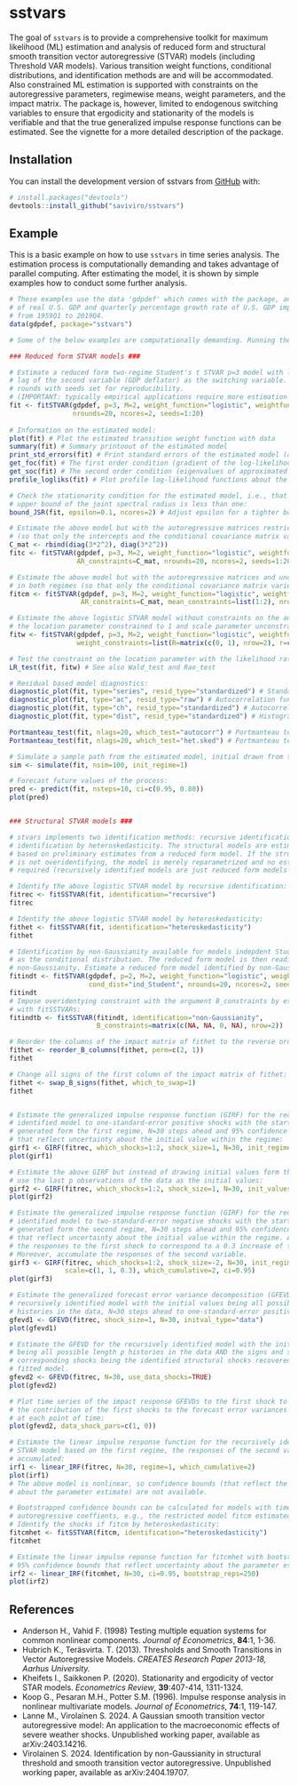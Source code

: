 
<!-- README.md is generated from README.Rmd. Please edit that file -->

# sstvars

<!-- badges: start -->
<!-- badges: end -->

The goal of `sstvars` is to provide a comprehensive toolkit for maximum
likelihood (ML) estimation and analysis of reduced form and structural
smooth transition vector autoregressive (STVAR) models (including
Threshold VAR models). Various transition weight functions, conditional
distributions, and identification methods are and will be accommodated.
Also constrained ML estimation is supported with constraints on the
autoregressive parameters, regimewise means, weight parameters, and the
impact matrix. The package is, however, limited to endogenous switching
variables to ensure that ergodicity and stationarity of the models is
verifiable and that the true generalized impulse response functions can
be estimated. See the vignette for a more detailed description of the
package.

## Installation

You can install the development version of sstvars from
[GitHub](https://github.com/) with:

``` r
# install.packages("devtools")
devtools::install_github("saviviro/sstvars")
```

## Example

This is a basic example on how to use `sstvars` in time series analysis.
The estimation process is computationally demanding and takes advantage
of parallel computing. After estimating the model, it is shown by simple
examples how to conduct some further analysis.

``` r
# These examples use the data 'gdpdef' which comes with the package, and contains the quarterly percentage growth rate
# of real U.S. GDP and quarterly percentage growth rate of U.S. GDP implicit price deflator, covering the period 
# from 1959Q1 to 2019Q4.
data(gdpdef, package="sstvars")

# Some of the below examples are computationally demanding. Running them all will take approximately 15 minutes.

### Reduced form STVAR models ###

# Estimate a reduced form two-regime Student's t STVAR p=3 model with logistic transition weight function using the first
# lag of the second variable (GDP deflator) as the switching variable. The below estimation is based on 20 estimation
# rounds with seeds set for reproducibility.
# (IMPORTANT: typically empirical applications require more estimation rounds, e.g., hundreds or thousands).
fit <- fitSTVAR(gdpdef, p=3, M=2, weight_function="logistic", weightfun_pars=c(2, 1), cond_dist="Student",
                nrounds=20, ncores=2, seeds=1:20)
                
# Information on the estimated model:
plot(fit) # Plot the estimated transition weight function with data
summary(fit) # Summary printoout of the estimated model
print_std_errors(fit) # Print standard errors of the estimated model (assuming the standard asymptotics on the ML estimator)
get_foc(fit) # The first order condition (gradient of the log-likelihood function)
get_soc(fit) # The second order condition (eigenvalues of approximated Hessian)
profile_logliks(fit) # Plot profile log-likelihood functions about the estimate

# Check the stationarity condition for the estimated model, i.e., that the 
# upper bound of the joint spectral radius is less than one:
bound_JSR(fit, epsilon=0.1, ncores=2) # Adjust epsilon for a tighter bound

# Estimate the above model but with the autoregressive matrices restricted to be equal in both regimes
# (so that only the intercepts and the conditional covariance matrix vary in time):
C_mat <- rbind(diag(3*2^2), diag(3*2^2))
fitc <- fitSTVAR(gdpdef, p=3, M=2, weight_function="logistic", weightfun_pars=c(2, 1), cond_dist="Student",
                 AR_constraints=C_mat, nrounds=20, ncores=2, seeds=1:20)

# Estimate the above model but with the autoregressive matrices and unconditional means restricted to be equal
# in both regimes (so that only the conditional covariance matrix varies in time):
fitcm <- fitSTVAR(gdpdef, p=3, M=2, weight_function="logistic", weightfun_pars=c(2, 1), cond_dist="Student",
                  AR_constraints=C_mat, mean_constraints=list(1:2), nrounds=20, ncores=2, seeds=1:20)

# Estimate the above logistic STVAR model without constraints on the autoregressive parameters but with the 
# the location parameter constrained to 1 and scale parameter unconstrained.
fitw <- fitSTVAR(gdpdef, p=3, M=2, weight_function="logistic", weightfun_pars=c(2, 1), cond_dist="Student",
                 weight_constraints=list(R=matrix(c(0, 1), nrow=2), r=c(1, 0)), nrounds=20, ncores=2, seeds=1:20)

# Test the constraint on the location parameter with the likelihood ratio test:
LR_test(fit, fitw) # See also Wald_test and Rao_test

# Residual based model diagnostics:
diagnostic_plot(fit, type="series", resid_type="standardized") # Standardized residual time series
diagnostic_plot(fit, type="ac", resid_type="raw") # Autocorrelation function of unstandardized residuals
diagnostic_plot(fit, type="ch", resid_type="standardized") # Autocorrelation function of squared standardized residuals
diagnostic_plot(fit, type="dist", resid_type="standardized") # Histograms and Q-Q plots of standardized residuals

Portmanteau_test(fit, nlags=20, which_test="autocorr") # Portmanteau test for remaining autocorrelation
Portmanteau_test(fit, nlags=20, which_test="het.sked") # Portmanteau test applied for testing cond. het.kedasticity

# Simulate a sample path from the estimated model, initial drawn from the first regime:
sim <- simulate(fit, nsim=100, init_regime=1)

# Forecast future values of the process:
pred <- predict(fit, nsteps=10, ci=c(0.95, 0.80))
plot(pred)


### Structural STVAR models ###

# stvars implements two identification methods: recursive identification and
# identification by heteroskedasticity. The structural models are estimated 
# based on preliminary estimates from a reduced form model. If the structural model
# is not overidentifying, the model is merely reparametrized and no estimation is
# required (recursively identified models are just reduced form models marked as structural). 

# Identify the above logistic STVAR model by recursive identification:
fitrec <- fitSSTVAR(fit, identification="recursive")
fitrec

# Identify the above logistic STVAR model by heteroskedasticity:
fithet <- fitSSTVAR(fit, identification="heteroskedasticity")
fithet

# Identification by non-Gaussianity available for models indepdent Student's t distribution
# as the conditional distribution. The reduced form model is then readily identified by
# non-Gaussianity. Estimate a reduced form model identified by non-Gaussianity: 
fitindt <- fitSTVAR(gdpdef, p=2, M=2, weight_function="logistic", weightfun_pars=c(2, 1),
                    cond_dist="ind_Student", nrounds=20, ncores=2, seeds=1:20)
fitindt
# Impose overidentying constraint with the argument B_constraints by estimating
# with fitSSTVARs:
fitindtb <- fitSSTVAR(fitindt, identification="non-Gaussianity",
                      B_constraints=matrix(c(NA, NA, 0, NA), nrow=2))

# Reorder the columns of the impact matrix of fithet to the reverse ordering:
fithet <- reorder_B_columns(fithet, perm=c(2, 1))
fithet

# Change all signs of the first column of the impact matrix of fithet:
fithet <- swap_B_signs(fithet, which_to_swap=1)
fithet


# Estimate the generalized impulse response function (GIRF) for the recursively
# identified model to one-standard-error positive shocks with the starting values
# generated form the first regime, N=30 steps ahead and 95% confidence intervals 
# that reflect uncertainty about the initial value within the regime:
girf1 <- GIRF(fitrec, which_shocks=1:2, shock_size=1, N=30, init_regime=1, ci=0.95)
plot(girf1)

# Estimate the above GIRF but instead of drawing initial values form the first regime,
# use tha last p observations of the data as the initial values:
girf2 <- GIRF(fitrec, which_shocks=1:2, shock_size=1, N=30, init_values=fitrec$data)
plot(girf2)

# Estimate the generalized impulse response function (GIRF) for the recursively
# identified model to two-standard-error negative shocks with the starting values
# generated form the second regime, N=30 steps ahead and 95% confidence intervals 
# that reflect uncertainty about the initial value within the regime. Also, scale
# the responses to the first shock to correspond to a 0.3 increase of the first variable.
# Moreover, accumulate the responses of the second variable.
girf3 <- GIRF(fitrec, which_shocks=1:2, shock_size=-2, N=30, init_regime=2, 
              scale=c(1, 1, 0.3), which_cumulative=2, ci=0.95)
plot(girf3)

# Estimate the generalized forecast error variance decomposition (GFEVD) for the 
# recursively identified model with the initial values being all possible length p
# histories in the data, N=30 steps ahead to one-standard-error positive shocks. 
gfevd1 <- GFEVD(fitrec, shock_size=1, N=30, initval_type="data")
plot(gfevd1)

# Estimate the GFEVD for the recursively identified model with the initial values
# being all possible length p histories in the data AND the signs and sizes of the
# corresponding shocks being the identified structural shocks recovered from the
# fitted model.
gfevd2 <- GFEVD(fitrec, N=30, use_data_shocks=TRUE)
plot(gfevd2)

# Plot time series of the impact response GFEVDs to the first shock to examine 
# the contribution of the first shocks to the forecast error variances at impact
# at each point of time:
plot(gfevd2, data_shock_pars=c(1, 0))

# Estimate the linear impulse response function for the recursively identified
# STVAR model based on the first regime, the responses of the second variable
# accumulated:
irf1 <- linear_IRF(fitrec, N=30, regime=1, which_cumulative=2)
plot(irf1)
# The above model is nonlinear, so confidence bounds (that reflect the uncertainty
# about the parameter estimate) are not available.

# Bootstrapped confidence bounds can be calculated for models with time-invariant
# autoregressive coeffients, e.g., the restricted model fitcm estimated above. 
# Identify the shocks if fitcm by heteroskedasticity:
fitcmhet <- fitSSTVAR(fitcm, identification="heteroskedasticity")
fitcmhet

# Estimate the linear impulse reponse function for fitcmhet with bootstrapped
# 95% confidence bounds that reflect uncertainty about the parameter estimates:
irf2 <- linear_IRF(fitcmhet, N=30, ci=0.95, bootstrap_reps=250)
plot(irf2)
```

## References

- Anderson H., Vahid F. (1998) Testing multiple equation systems for
  common nonlinear components. *Journal of Econometrics*, **84**:1,
  1-36.
- Hubrich K., Teräsvirta. T. (2013). Thresholds and Smooth Transitions
  in Vector Autoregressive Models. *CREATES Research Paper 2013-18,
  Aarhus University.*
- Kheifets I., Saikkonen P. (2020). Stationarity and ergodicity of
  vector STAR models. *Econometrics Review*, **39**:407-414, 1311-1324.
- Koop G., Pesaran M.H., Potter S.M. (1996). Impulse response analysis
  in nonlinear multivariate models. *Journal of Econometrics*, **74**:1,
  119-147.
- Lanne M., Virolainen S. 2024. A Gaussian smooth transition vector
  autoregressive model: An application to the macroeconomic effects of
  severe weather shocks. Unpublished working paper, available as
  arXiv:2403.14216.
- Virolainen S. 2024. Identification by non-Gaussianity in structural
  threshold and smooth transition vector autoregressive. Unpublished
  working paper, available as arXiv:2404.19707.

